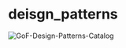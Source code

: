# deisgn_patterns

![GoF-Design-Patterns-Catalog](https://github.com/pounct/deisgn_patterns/assets/53088375/c9817a77-3d1b-49bc-bdac-f6c6942f6748)

